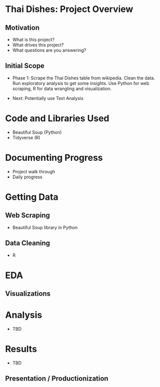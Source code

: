 # Thai Dishes: Project Overview

## Motivation

- What is this project?
- What drives this project?
- What questions are you answering?

## Initial Scope

- Phase 1: Scrape the Thai Dishes table from wikipedia. Clean the data. Run exploratory analysis to get some insights. Use Python for web scraping, R for data wrangling and visualization.

- Next: Potentially use Text Analysis

# Code and Libraries Used

- Beautiful Soup (Python)
- Tidyverse (R)

# Documenting Progress

- Project walk through
- Daily progress

# Getting Data

## Web Scraping

- Beautiful Soup library in Python

## Data Cleaning

- R

# EDA

## Visualizations

# Analysis

- TBD

# Results

- TBD

## Presentation / Productionization
